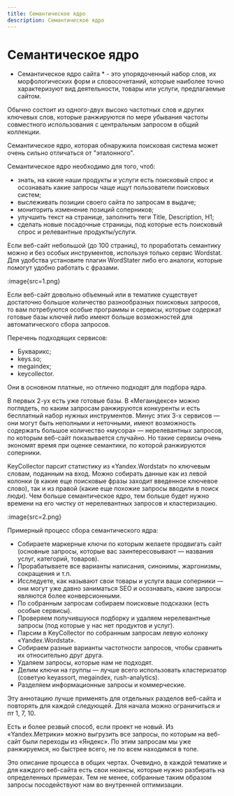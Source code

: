 ```yaml
---
title: Семантическое ядро
description: Семантическое ядро
---
```


# Семантическое ядро

* Семантическое ядро сайта * - это упорядоченный набор слов, их морфологических форм и словосочетаний, которые наиболее точно характеризуют вид деятельности, товары или услуги, предлагаемые сайтом.

Обычно состоит из одного-двух высоко частотных слов и других ключевых слов, которые ранжируются по мере убывания частоты совместного использования с центральным запросом в общий коллекции.

Семантическое ядро, которая обнаружила поисковая система может очень сильно отличаться от "эталонного".

Семантическое ядро необходимо для того, чтоб:

* знать, на какие наши продукты и услуги есть поисковый спрос и осознавать какие запросы чаще ищут пользователи поисковых систем;
* выслеживать позиции своего сайта по запросам в выдаче;
* мониторить изменение позиций соперников;
* улучшить текст на странице, заполнить теги Title, Description, H1;
* сделать новые посадочные страницы, под которые есть поисковый спрос и релевантные продукты/услуги.

Если веб-сайт небольшой (до 100 страниц), то проработать семантику можно и без особых инструментов, используя только сервис Wordstat. Для удобства установите плагин WordStater либо его аналоги, которые помогут удобно работать с фразами.

:image{src=1.png}

Если веб-сайт довольно объемный или в тематике существует достаточно большое количество разнообразных поисковых запросов, то вам потребуются особые программы и сервисы, которые содержат готовые базы ключей либо имеют больше возможностей для автоматического сбора запросов.

Перечень подходящих сервисов:

* Букварикс;
* keys.so;
* megaindex;
* keycollector.

Они в основном платные, но отлично подходят для подбора ядра.

В первых 2-ух есть уже готовые базы. В «Мегаиндексе» можно поглядеть, по каким запросам ранжируются конкуренты и есть бесплатный набор нужных инструментов. Минус этих 3-х сервисов — они могут быть неполными и неточными, имеют возможность содержать большое количество «мусора» — нерелевантных запросов, по которым веб-сайт показывается случайно. Но такие сервисы очень экономят время при оценке семантики, по которой ранжируются соперники.

KeyCollector парсит статистику из «Yandex.Wordstat» по ключевым словам, поданным на вход. Можно собирать данные как из левой колонки (в какие еще поисковые фразы заходит введенное ключевое слово), так и из правой (какие еще похожие запросы вводили в поиск люди). Чем больше семантическое ядро, тем больше будет нужно времени на его чистку от нерелевантных запросов и кластеризацию.

:image{src=2.png}

Примерный процесс сбора семантического ядра:

* Собираете маркерные ключи по которым желаете продвигать сайт (основные запросы, которые вас заинтересовывают — названия услуг, категорий, товаров).
* Прорабатываете все варианты написания, синонимы, жаргонизмы, сокращения и т.п.
* Исследуете, как называют свои товары и услуги ваши соперники — они могут уже давно заниматься SEO и осознавать, какие запросы являются более конверсионными.
* По собранным запросам собираем поисковые подсказки (есть особые сервисы).
* Проверяем получившуюся подборку и удаляем нерелевантные запросы (под которые у нас нет продуктов и услуг).
* Парсим в KeyCollector по собранным запросам левую колонку «Yandex.Wordstat».
* Собираем разные варианты частотности запросов, чтобы сравнить их относительно друг друга.
* Удаляем запросы, которые нам не подходят.
* Делим ключи на группы — лучше всего использовать кластеризатор (советую keyassort, megaindex, rush-analytics).
* Разделяем информационные запросы и коммерческие.

Эту аннотацию лучше применять для отдельных разделов веб-сайта и повторять для каждой следующей. Для начала можно ограничиться и пт 1, 7, 10.

Есть и более резвый способ, если проект не новый. Из «Yandex.Метрики» можно выгрузить все запросы, по которым на веб-сайт были переходы из «Яндекс». По этим запросам мы уже ранжируемся, но быстрее всего, не по всем находимся в топе.

Это описание процесса в общих чертах. Очевидно, в каждой тематике и для каждого веб-сайта есть свои нюансы, которые нужно разбирать на определенных примерах. Тем не менее, собранные таким образом запросы посодействуют нам во внутренней оптимизации.
